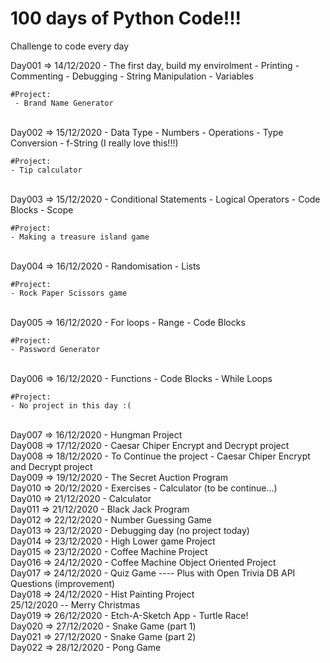 # 100 days of Python Code!!!

Challenge to code every day 

Day001 => 14/12/2020
    - The first day, build my envirolment 
    - Printing
    - Commenting
    - Debugging
    - String Manipulation 
    - Variables
    
    #Project:
     - Brand Name Generator
<BR>
Day002 => 15/12/2020
    - Data Type
    - Numbers
    - Operations
    - Type Conversion
    - f-String (I really love this!!!)

    #Project:    
    - Tip calculator

<BR>
Day003 => 15/12/2020
    - Conditional Statements
    - Logical Operators
    - Code Blocks
    - Scope
    
    #Project:
    - Making a treasure island game
<BR>
Day004 => 16/12/2020
    - Randomisation
    - Lists

    #Project:
    - Rock Paper Scissors game
<BR>
Day005 => 16/12/2020
    - For loops
    - Range
    - Code Blocks

    #Project:
    - Password Generator
<BR>
Day006 => 16/12/2020
    - Functions
    - Code Blocks
    - While Loops

    #Project:
    - No project in this day :(

<BR>
Day007 => 16/12/2020
    - Hungman Project
<BR>
Day008 => 17/12/2020
    - Caesar Chiper Encrypt and Decrypt project
<BR>
Day008 => 18/12/2020
    - To Continue the project
    - Caesar Chiper Encrypt and Decrypt project
<BR>
Day009 => 19/12/2020
    - The Secret Auction Program
<BR>
Day010 => 20/12/2020
    - Exercises 
    - Calculator (to be continue...) 
<BR>
Day010 => 21/12/2020
    - Calculator
<BR>
Day011 => 21/12/2020
    - Black Jack Program
<BR>
Day012 => 22/12/2020
    - Number Guessing Game
<BR>
Day013 => 23/12/2020
    - Debugging day (no project today)
<BR>
Day014 => 23/12/2020
    - High Lower game Project
<BR>
Day015 => 23/12/2020
    - Coffee Machine Project
<BR>
Day016 => 24/12/2020
    - Coffee Machine Object Oriented Project
<BR>
Day017 => 24/12/2020
    - Quiz Game
    ---- Plus with Open Trivia DB API Questions (improvement)
<BR>
Day018 => 24/12/2020
    - Hist Painting Project
<BR>
25/12/2020 -- Merry Christmas
<BR>
Day019 => 26/12/2020
    - Etch-A-Sketch App
    - Turtle Race!
<BR>
Day020 => 27/12/2020
    - Snake Game (part 1)
<BR>
Day021 => 27/12/2020
    - Snake Game (part 2)
<BR>
Day022 => 28/12/2020
    - Pong Game
